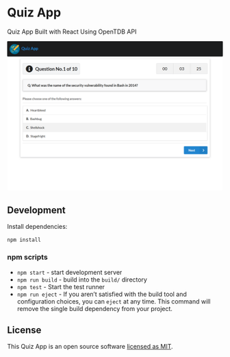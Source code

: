 # Quiz App

Quiz App Built with React Using OpenTDB API

<p align="center">
  <img src="./screenshot.png" alt='Quiz App in Action'>
</p>

## Development

Install dependencies:

```
npm install
```

### npm scripts

- `npm start` - start development server
- `npm run build` - build into the `build/` directory
- `npm test` - Start the test runner
- `npm run eject` - If you aren’t satisfied with the build tool and configuration choices, you can `eject` at any time. This command will remove the single build dependency from your project.

## License

This Quiz App is an open source software [licensed as MIT](https://github.com/safdarjamal/quiz-app/blob/master/LICENSE).
